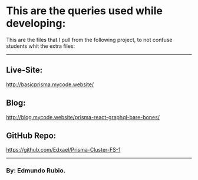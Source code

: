 
# This are the queries used while developing: 

This are the files that I pull from the following project, to not confuse students whit the extra files:

-------------------------------------------------------

## Live-Site: 
http://basicprisma.mycode.website/


## Blog:
http://blog.mycode.website/prisma-react-graphql-bare-bones/


## GitHub Repo:
https://github.com/Edxael/Prisma-Cluster-FS-1

-------------------------------------------------------

### By: Edmundo Rubio.
